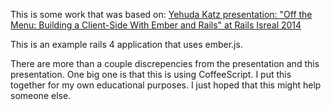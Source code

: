 This is some work that was based on:
[Yehuda Katz presentation: "Off the Menu: Building a Client-Side With Ember and Rails" at Rails Isreal 2014](http://www.youtube.com/watch?v=BpQj9_qEUAc)

This is an example rails 4 application that uses ember.js.

There are more than a couple discrepencies from the presentation and this presentation. One big one is that this is using CoffeeScript. I put this together for my own educational purposes. I just hoped that this might help someone else.
